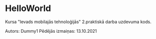 # HelloWorld
Kursa "Ievads mobilajās tehnoloģijās" 2.praktiskā darba uzdevuma kods.

Autors: Dummy1 
Pēdējās izmaiņas: 13.10.2021
